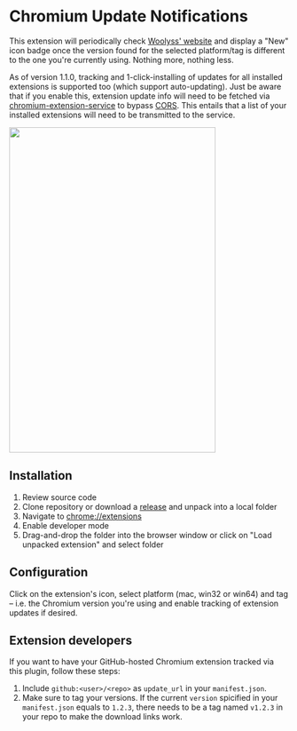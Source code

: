 # Chromium Update Notifications

This extension will periodically check [Woolyss' website](https://chromium.woolyss.com/) and display a "New" icon badge once the version found for the selected platform/tag is different to the one you're currently using. Nothing more, nothing less.

As of version 1.1.0, tracking and 1-click-installing of updates for all installed extensions is supported too (which support auto-updating). Just be aware that if you enable this, extension update info will need to be fetched via [chromium-extension-service](https://github.com/kkkrist/chromium-extension-service) to bypass [CORS](https://en.wikipedia.org/wiki/Cross-origin_resource_sharing). This entails that a list of your installed extensions will need to be transmitted to the service.

<img height="586" src="https://raw.githubusercontent.com/kkkrist/chromium-notifier/master/docs/screenshot.webp" width="372" />

## Installation

1. Review source code
2. Clone repository or download a [release](https://github.com/kkkrist/chromium-notifier/releases) and unpack into a local folder
3. Navigate to [chrome://extensions](chrome://extensions)
4. Enable developer mode
4. Drag-and-drop the folder into the browser window or click on "Load unpacked extension" and select folder

## Configuration

Click on the extension's icon, select platform (mac, win32 or win64) and tag – i.e. the Chromium version you're using and enable tracking of extension updates if desired.

## Extension developers

If you want to have your GitHub-hosted Chromium extension tracked via this plugin, follow these steps:

1. Include `github:<user>/<repo>` as `update_url` in your `manifest.json`.
2. Make sure to tag your versions. If the current `version` spicified in your `manifest.json` equals to `1.2.3`, there needs to be a tag named `v1.2.3` in your repo to make the download links work.
